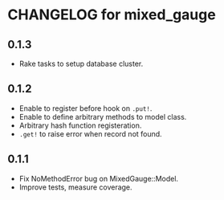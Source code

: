 # CHANGELOG for mixed_gauge

## 0.1.3
- Rake tasks to setup database cluster.

## 0.1.2
- Enable to register before hook on `.put!`.
- Enable to define arbitrary methods to model class.
- Arbitrary hash function registeration.
- `.get!` to raise error when record not found.

## 0.1.1
- Fix NoMethodError bug on MixedGauge::Model.
- Improve tests, measure coverage.
